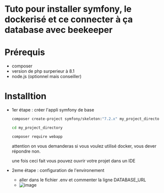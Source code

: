 # Tuto pour installer symfony, le dockerisé et ce connecter à ça database avec beekeeper

# Prérequis
  - composer
  - version de php surperieur à 8.1
  - node.js (optionnel mais conseiller)

# Installtion

  - 1er étape : créer l'appli symfony de base

    ```bash
    composer create-project symfony/skeleton:"7.2.x" my_project_directory
    ```

    ```bash
    cd my_project_directory
    ```

    ```bash
    composer require webapp
    ```

    attention on vous demanderas si vous voulez utilisé docker, vous dever répondre non.

    une fois ceci fait vous pouvez ouvrir votre projet dans un IDE

  - 2eme étape : configuration de l'environement

    - aller dans le fichier .env et commenter la ligne DATABASE_URL
    - ![image](https://github.com/user-attachments/assets/00724a9d-b36c-47c1-96dd-3d3f97b5cf65)

